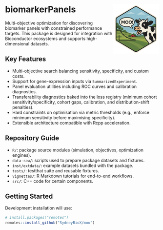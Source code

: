 # biomarkerPanels <img src="src/moo_hexsticker.png" alt="biomarkerPanels hex sticker" align="right" width="150"/>

Multi-objective optimization for discovering biomarker panels
with constrained performance targets. This package is designed for integration
with Bioconductor ecosystems and supports high-dimensional datasets.

## Key Features
- Multi-objective search balancing sensitivity, specificity, and custom costs.
- Support for gene-expression inputs via `SummarizedExperiment`.
- Panel evaluation utilities including ROC curves and calibration diagnostics.
- Transferability diagnostics baked into the loss registry (minimum cohort
  sensitivity/specificity, cohort gaps, calibration, and distribution-shift
  penalties).
- Hard constraints on optimisation via metric thresholds (e.g., enforce minimum
  sensitivity before maximising specificity).
- Extensible architecture compatible with Rcpp acceleration.

## Repository Guide
- `R/`: package source modules (simulation, objectives, optimization engines).
- `data-raw/`: scripts used to prepare package datasets and fixtures.
- `inst/extdata/`: example datasets bundled with the package.
- `tests/`: testthat suite and reusable fixtures.
- `vignettes/`: R Markdown tutorials for end-to-end workflows.
- `src/`: C++ code for certain components.

## Getting Started
Development installation will use:

```r
# install.packages("remotes")
remotes::install_github("SydneyBioX/moo")
```
